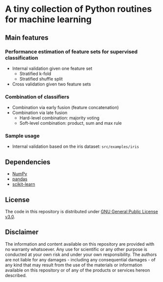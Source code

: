 # A tiny collection of Python routines for machine learning

## Main features

### Performance estimation of feature sets for supervised classification
- Internal validation given one feature set
  - Stratified k-fold
  - Stratified shuffle split
- Cross validation given two feature sets

### Combination of classifiers
- Combination via early fusion (feature concatenation)
- Combination via late fusion
  - Hard-level combination: majority voting
  - Soft-level combination: product, sum and max rule

### Sample usage
- Internal validation based on the iris dataset: `src/examples/iris`

## Dependencies
- [NumPy](https://numpy.org/)
- [pandas](https://pandas.pydata.org/)
- [scikit-learn](https://scikit-learn.org/stable/)

## License
The code in this repository is distributed under [GNU General Public License v3.0](https://choosealicense.com/licenses/gpl-3.0/).

## Disclaimer
The information and content available on this repository are provided with no warranty whatsoever. Any use for scientific or any other purpose is conducted at your own risk and under your own responsibility. The authors are not liable for any damages - including any consequential damages - of any kind that may result from the use of the materials or information available on this repository or of any of the products or services hereon described.
